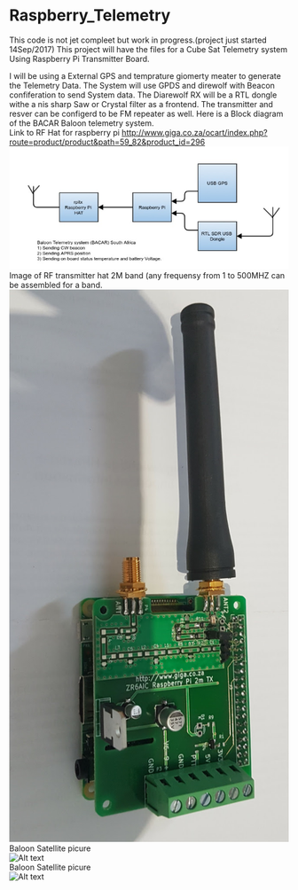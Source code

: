 # Raspberry_Telemetry
This code is not jet compleet but work in progress.(project just started 14Sep/2017)
This project will have the files for a Cube Sat Telemetry system Using Raspberry Pi Transmitter Board.

I will be using a External GPS and temprature giomerty meater to generate the Telemetry Data.
The System will use GPDS and direwolf with Beacon confiferation to send System data.
The Diarewolf RX will be a RTL dongle withe a nis sharp Saw or Crystal filter as a frontend.
The transmitter and resver can be configerd to be FM repeater as well.
Here is a Block diagram of the BACAR Baloon telemetry system.<br>
Link to RF Hat for raspberry pi http://www.giga.co.za/ocart/index.php?route=product/product&path=59_82&product_id=296
![Alt text](Bacar_telemetry_1.png?raw=true "Block diagram")<br>
Image of RF transmitter hat 2M band (any frequensy from 1 to 500MHZ can be assembled for a band.<br>
![Alt text](RaspberrpiRTX1_1s.jpg?raw=true "RF HAT for Raspberry PI")<br>
Baloon Satellite picure <br>
![Alt text](20171015_175117.jp?raw=true "Baloon Satellite Picture")<br>
Baloon Satellite picure <br>
![Alt text](20171015_175117.jp?raw=true "Baloon Satellite Picture")<br>
 	
  
